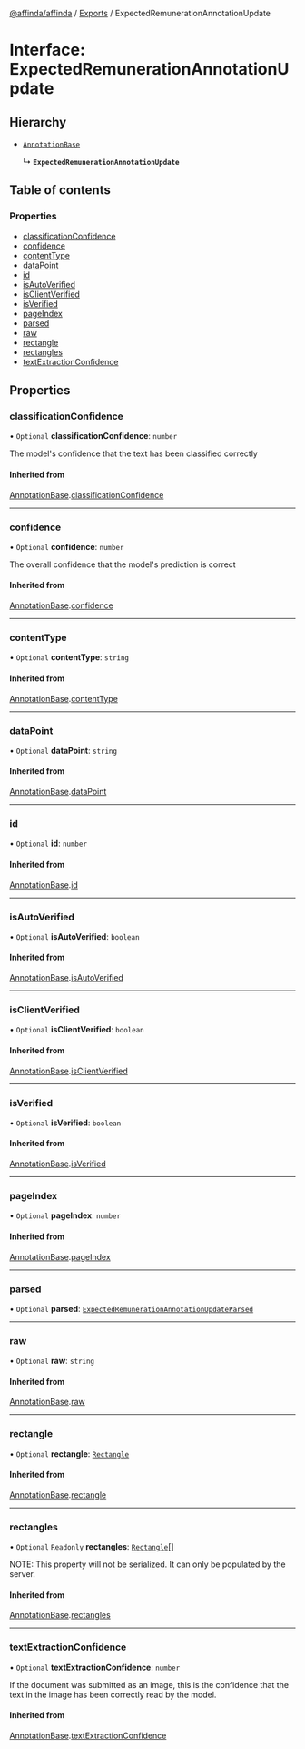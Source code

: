 [@affinda/affinda](../README.md) / [Exports](../modules.md) / ExpectedRemunerationAnnotationUpdate

# Interface: ExpectedRemunerationAnnotationUpdate

## Hierarchy

- [`AnnotationBase`](AnnotationBase.md)

  ↳ **`ExpectedRemunerationAnnotationUpdate`**

## Table of contents

### Properties

- [classificationConfidence](ExpectedRemunerationAnnotationUpdate.md#classificationconfidence)
- [confidence](ExpectedRemunerationAnnotationUpdate.md#confidence)
- [contentType](ExpectedRemunerationAnnotationUpdate.md#contenttype)
- [dataPoint](ExpectedRemunerationAnnotationUpdate.md#datapoint)
- [id](ExpectedRemunerationAnnotationUpdate.md#id)
- [isAutoVerified](ExpectedRemunerationAnnotationUpdate.md#isautoverified)
- [isClientVerified](ExpectedRemunerationAnnotationUpdate.md#isclientverified)
- [isVerified](ExpectedRemunerationAnnotationUpdate.md#isverified)
- [pageIndex](ExpectedRemunerationAnnotationUpdate.md#pageindex)
- [parsed](ExpectedRemunerationAnnotationUpdate.md#parsed)
- [raw](ExpectedRemunerationAnnotationUpdate.md#raw)
- [rectangle](ExpectedRemunerationAnnotationUpdate.md#rectangle)
- [rectangles](ExpectedRemunerationAnnotationUpdate.md#rectangles)
- [textExtractionConfidence](ExpectedRemunerationAnnotationUpdate.md#textextractionconfidence)

## Properties

### classificationConfidence

• `Optional` **classificationConfidence**: `number`

The model's confidence that the text has been classified correctly

#### Inherited from

[AnnotationBase](AnnotationBase.md).[classificationConfidence](AnnotationBase.md#classificationconfidence)

___

### confidence

• `Optional` **confidence**: `number`

The overall confidence that the model's prediction is correct

#### Inherited from

[AnnotationBase](AnnotationBase.md).[confidence](AnnotationBase.md#confidence)

___

### contentType

• `Optional` **contentType**: `string`

#### Inherited from

[AnnotationBase](AnnotationBase.md).[contentType](AnnotationBase.md#contenttype)

___

### dataPoint

• `Optional` **dataPoint**: `string`

#### Inherited from

[AnnotationBase](AnnotationBase.md).[dataPoint](AnnotationBase.md#datapoint)

___

### id

• `Optional` **id**: `number`

#### Inherited from

[AnnotationBase](AnnotationBase.md).[id](AnnotationBase.md#id)

___

### isAutoVerified

• `Optional` **isAutoVerified**: `boolean`

#### Inherited from

[AnnotationBase](AnnotationBase.md).[isAutoVerified](AnnotationBase.md#isautoverified)

___

### isClientVerified

• `Optional` **isClientVerified**: `boolean`

#### Inherited from

[AnnotationBase](AnnotationBase.md).[isClientVerified](AnnotationBase.md#isclientverified)

___

### isVerified

• `Optional` **isVerified**: `boolean`

#### Inherited from

[AnnotationBase](AnnotationBase.md).[isVerified](AnnotationBase.md#isverified)

___

### pageIndex

• `Optional` **pageIndex**: `number`

#### Inherited from

[AnnotationBase](AnnotationBase.md).[pageIndex](AnnotationBase.md#pageindex)

___

### parsed

• `Optional` **parsed**: [`ExpectedRemunerationAnnotationUpdateParsed`](ExpectedRemunerationAnnotationUpdateParsed.md)

___

### raw

• `Optional` **raw**: `string`

#### Inherited from

[AnnotationBase](AnnotationBase.md).[raw](AnnotationBase.md#raw)

___

### rectangle

• `Optional` **rectangle**: [`Rectangle`](Rectangle.md)

#### Inherited from

[AnnotationBase](AnnotationBase.md).[rectangle](AnnotationBase.md#rectangle)

___

### rectangles

• `Optional` `Readonly` **rectangles**: [`Rectangle`](Rectangle.md)[]

NOTE: This property will not be serialized. It can only be populated by the server.

#### Inherited from

[AnnotationBase](AnnotationBase.md).[rectangles](AnnotationBase.md#rectangles)

___

### textExtractionConfidence

• `Optional` **textExtractionConfidence**: `number`

If the document was submitted as an image, this is the confidence that the text in the image has been correctly read by the model.

#### Inherited from

[AnnotationBase](AnnotationBase.md).[textExtractionConfidence](AnnotationBase.md#textextractionconfidence)
